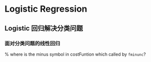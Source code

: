 # Logistic Regression

## Logistic 回归解决分类问题

### 面对分类问题的线性回归


 % where is the minus symbol in costFuntion which called by `fminunc`?